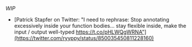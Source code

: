 _WIP_

- [Patrick Stapfer on Twitter: "I need to rephrase: Stop annotating excessively inside your function bodies... stay flexible inside, make the input / output well-typed https://t.co/pHLWQgWRNA"](https://twitter.com/ryyppy/status/850035450811228160)
